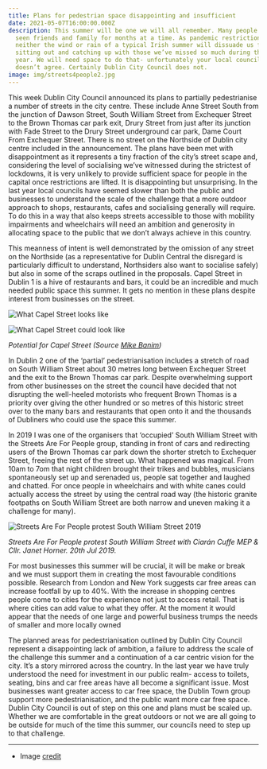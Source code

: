 ```yaml
---
title: Plans for pedestrian space disappointing and insufficient
date: 2021-05-07T16:00:00.000Z
description: This summer will be one we will all remember. Many people haven’t
  seen friends and family for months at a time. As pandemic restrictions relax
  neither the wind or rain of a typical Irish summer will dissuade us from
  sitting out and catching up with those we’ve missed so much during the last
  year. We will need space to do that- unfortunately your local council probably
  doesn’t agree. Certainly Dublin City Council does not.
image: img/streets4people2.jpg
---
```

This week Dublin City Council announced its plans to partially pedestrianise a number of streets in the city centre. These include Anne Street South from the junction of Dawson Street, South William Street from Exchequer Street to the Brown Thomas car park exit, Drury Street from just after its junction with Fade Street to the Drury Street underground car park, Dame Court From Exchequer Street. There is no street on the Northside of Dublin city centre included in the announcement. The plans have been met with disappointment as it represents a tiny fraction of the city’s street scape and, considering the level of socialising we’ve witnessed during the strictest of lockdowns, it is very unlikely to provide sufficient space for people in the capital once restrictions are lifted.
It is disappointing but unsurprising. In the last year local councils have seemed slower than both the public and businesses to understand the scale of the challenge that a more outdoor approach to shops, restaurants, cafes and socialising generally will require. To do this in a way that also keeps streets accessible to those with mobility impairments and wheelchairs will need an ambition and generosity in allocating space to the public that we don’t always achieve in this country.

This meanness of intent is well demonstrated by the omission of any street on the Northside (as a representative for Dublin Central the disregard is particularly difficult to understand, Northsiders also want to socialise safely) but also in some of the scraps outlined in the proposals. Capel Street in Dublin 1 is a hive of restaurants and bars, it could be an incredible and much needed public space this summer. It gets no mention in these plans despite interest from businesses on the street. 



![What Capel Street looks like](img/capel-street-before.jpg "What Capel Street looks like")

![What Capel Street could look like ](img/capel-street-after.jpg "What Capel Street could look like ")

*Potential for Capel Street (Source [Mike Banim](https://twitter.com/MikeBanim/status/1363867895952998401))*

In Dublin 2 one of the ‘partial’ pedestrianisation includes a stretch of road on South William Street about 30 metres long between Exchequer Street and the exit to the Brown Thomas car park. Despite overwhelming support from other businesses on the street the council have decided that not disrupting the well-heeled motorists who frequent Brown Thomas is a priority over giving the other hundred or so metres of this historic street over to the many bars and restaurants that open onto it and the thousands of Dubliners who could use the space this summer.

In 2019 I was one of the organisers that ‘occupied’ South William Street with the Streets Are For People group, standing in front of cars and redirecting users of the Brown Thomas car park down the shorter stretch to Exchequer Street, freeing the rest of the street up. What happened was magical. From 10am to 7om that night children brought their trikes and bubbles, musicians spontaneously set up and serenaded us, people sat together and laughed and chatted. For once people in wheelchairs and with white canes could actually access the street by using the central road way (the historic granite footpaths on South William Street are both narrow and uneven making it a challenge for many).

![Streets Are For People protest South William Street 2019](img/streets4people.jpg "Streets Are For People protest South William Street 2019")

*Streets Are For People protest  South William Street with Ciarán Cuffe MEP & Cllr. Janet Horner. 20th Jul 2019.*


For most businesses this summer will be crucial, it will be make or break and we must support them in creating the most favourable conditions possible. Research from London and New York suggests car free areas can increase footfall by up to 40%. With the increase in shopping centres people come to cities for the experience not just to access retail. That is where cities can add value to what they offer. At the moment it would appear that the needs of one large and powerful business trumps the needs of smaller and more locally owned

The planned areas for pedestrianisation outlined by Dublin City Council represent a disappointing lack of ambition, a failure to address the scale of the challenge this summer and a continuation of a car centric vision for the city. It’s a story mirrored across the country. In the last year we have truly understood the need for investment in our public realm- access to toilets, seating, bins and car free areas have all become a significant issue. Most businesses want greater access to car free space, the Dublin Town group support more pedestrianisation, and the public want more car free space. Dublin City Council is out of step on this one and plans must be scaled up. Whether we are comfortable in the great outdoors or not we are all going to be outside for much of the time this summer, our councils need to step up to that challenge.

<hr>

* Image [credit](https://twitter.com/streetsare4ppl/status/1390347101310181377)